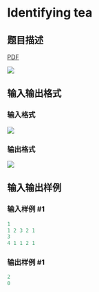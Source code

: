 # Identifying tea

## 题目描述

[problemUrl]: https://uva.onlinejudge.org/index.php?option=com_onlinejudge&Itemid=8&category=866&page=show_problem&problem=4900

[PDF](https://uva.onlinejudge.org/external/130/p13012.pdf)

![](https://cdn.luogu.com.cn/upload/vjudge_pic/UVA13012/f2a672b945dcd2ac78ecf451ba02dedac2de918e.png)

## 输入输出格式

### 输入格式

![](https://cdn.luogu.com.cn/upload/vjudge_pic/UVA13012/5cdadc099f8f9bd2570d68e0f4860d5390de4d8d.png)

### 输出格式

![](https://cdn.luogu.com.cn/upload/vjudge_pic/UVA13012/eef9186db250aa54b1afc6025b2c093e4fef259a.png)

## 输入输出样例

### 输入样例 #1

```cpp
1
1 2 3 2 1
3
4 1 1 2 1
```


### 输出样例 #1

```cpp
2
0
```


